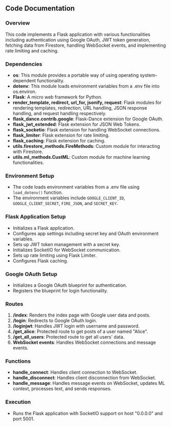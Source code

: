 ## Code Documentation

### Overview
This code implements a Flask application with various functionalities including authentication using Google OAuth, JWT token generation, fetching data from Firestore, handling WebSocket events, and implementing rate limiting and caching.

### Dependencies
- **os**: This module provides a portable way of using operating system-dependent functionality.
- **dotenv**: This module loads environment variables from a .env file into os.environ.
- **Flask**: A micro web framework for Python.
- **render_template, redirect, url_for, jsonify, request**: Flask modules for rendering templates, redirection, URL handling, JSON response handling, and request handling respectively.
- **flask_dance.contrib.google**: Flask-Dance extension for Google OAuth.
- **flask_jwt_extended**: Flask extension for JSON Web Tokens.
- **flask_socketio**: Flask extension for handling WebSocket connections.
- **flask_limiter**: Flask extension for rate limiting.
- **flask_caching**: Flask extension for caching.
- **utils.firestore_methods.FireMethods**: Custom module for interacting with Firestore.
- **utils.ml_methods.CustML**: Custom module for machine learning functionalities.

### Environment Setup
- The code loads environment variables from a .env file using `load_dotenv()` function.
- The environment variables include `GOOGLE_CLIENT_ID`, `GOOGLE_CLIENT_SECRET`, `FIRE_JSON`, and `SECRET_KEY`.

### Flask Application Setup
- Initializes a Flask application.
- Configures app settings including secret key and OAuth environment variables.
- Sets up JWT token management with a secret key.
- Initializes SocketIO for WebSocket communication.
- Sets up rate limiting using Flask Limiter.
- Configures Flask caching.

### Google OAuth Setup
- Initializes a Google OAuth blueprint for authentication.
- Registers the blueprint for login functionality.

### Routes
1. **/index**: Renders the index page with Google user data and posts.
2. **/login**: Redirects to Google OAuth login.
3. **/loginjwt**: Handles JWT login with username and password.
4. **/get_alice**: Protected route to get posts of a user named "Alice".
5. **/get_all_users**: Protected route to get all users' data.
6. **WebSocket events**: Handles WebSocket connections and message events.

### Functions
- **handle_connect**: Handles client connection to WebSocket.
- **handle_disconnect**: Handles client disconnection from WebSocket.
- **handle_message**: Handles message events on WebSocket, updates ML context, processes text, and sends responses.

### Execution
- Runs the Flask application with SocketIO support on host "0.0.0.0" and port 5001.
